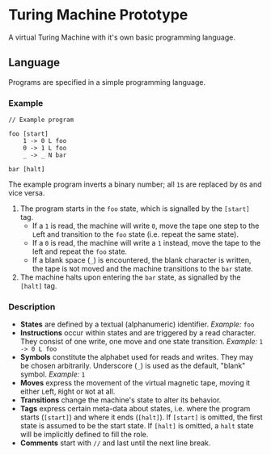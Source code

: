 # Turing Machine Prototype

A virtual Turing Machine with it's own basic programming language.

## Language

Programs are specified in a simple programming language.

### Example

    // Example program

    foo [start]
        1 -> 0 L foo
        0 -> 1 L foo
        _ -> _ N bar

    bar [halt]

The example program inverts a binary number; all `1`s are replaced by `0`s and vice versa.

1. The program starts in the `foo` state, which is signalled by the `[start]` tag.
    * If a `1` is read, the machine will write `0`, move the tape one step to the `L`eft and transition to the `foo` state (i.e. repeat the same state).
    * If a `0` is read, the machine will write a `1` instead, move the tape to the left and repeat the `foo` state.
    * If a blank space (`_`) is encountered, the blank character is written, the tape is `N`ot moved and the machine transitions to the `bar` state.
2. The machine halts upon entering the `bar` state, as signalled by the `[halt]` tag.

### Description

* **States** are defined by a textual (alphanumeric) identifier. *Example:* `foo`
* **Instructions** occur within states and are triggered by a read character. They consist of one write, one move and one state transition. *Example:* `1 -> 0 L foo`
* **Symbols** constitute the alphabet used for reads and writes. They may be chosen arbitrarily. Underscore (`_`) is used as the default, "blank" symbol. *Example:* `1`
* **Moves** express the movement of the virtual magnetic tape, moving it either `L`eft,  `R`ight or `N`ot at all.
* **Transitions** change the machine's state to alter its behavior.
* **Tags** express certain meta-data about states, i.e. where the program starts (`[start]`) and where it ends (`[halt]`).
    If `[start]` is omitted, the first state is assumed to be the start state. If `[halt]` is omitted, a `halt` state will be implicitly defined to fill the role.
* **Comments** start with `//` and last until the next line break.
